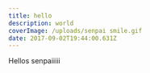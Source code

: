 ```yaml
---
title: hello
description: world
coverImage: /uploads/senpai smile.gif
date: 2017-09-02T19:44:00.631Z
---
```

Hellos senpaiiiii

